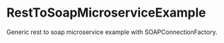 # RestToSoapMicroserviceExample

Generic rest to soap microservice example with SOAPConnectionFactory. 
